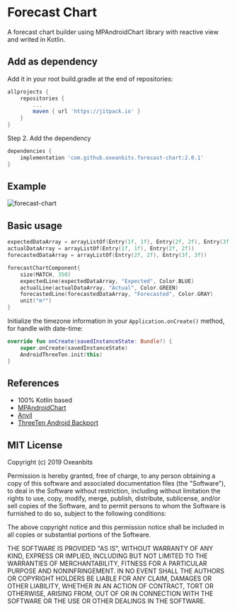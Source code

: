 # Forecast Chart

A forecast chart builder using MPAndroidChart library with reactive view and writed in Kotlin.

## Add as dependency

Add it in your root build.gradle at the end of repositories:

```gradle
allprojects {
    repositories {
        ...
        maven { url 'https://jitpack.io' }
    }
}
```

Step 2. Add the dependency

```gradle
dependencies {
    implementation 'com.github.oxeanbits.forecast-chart:2.0.1'
}
```

## Example

![forecast-chart](https://user-images.githubusercontent.com/13650290/69456531-a037b300-0d49-11ea-8333-dbdd7e76cc41.gif)

## Basic usage

```kotlin
expectedDataArray = arrayListOf(Entry(1f, 1f), Entry(2f, 2f), Entry(3f, 3f)
actualDataArray = arrayListOf(Entry(1f, 1f), Entry(2f, 2f))
forecastedDataArray = arrayListOf(Entry(2f, 2f), Entry(3f, 3f))

forecastChartComponent{
    size(MATCH, 350)
    expectedLine(expectedDataArray, "Expected", Color.BLUE)
    actualLine(actualDataArray, "Actual", Color.GREEN)
    forecastedLine(forecastedDataArray, "Forecasted", Color.GRAY)
    unit("m³")
}
```

Initialize the timezone information in your `Application.onCreate()` method, for handle with date-time:
```kotlin
override fun onCreate(savedInstanceState: Bundle?) {
    super.onCreate(savedInstanceState)
    AndroidThreeTen.init(this)
}
```

## References

- 100% Kotlin based
- [MPAndroidChart](https://github.com/PhilJay/MPAndroidChart)
- [Anvil](https://github.com/anvil-ui/anvil)
- [ThreeTen Android Backport](https://github.com/JakeWharton/ThreeTenABP)

## MIT License

Copyright (c) 2019 Oxeanbits

Permission is hereby granted, free of charge, to any person obtaining a copy
of this software and associated documentation files (the "Software"), to deal
in the Software without restriction, including without limitation the rights
to use, copy, modify, merge, publish, distribute, sublicense, and/or sell
copies of the Software, and to permit persons to whom the Software is
furnished to do so, subject to the following conditions:

The above copyright notice and this permission notice shall be included in all
copies or substantial portions of the Software.

THE SOFTWARE IS PROVIDED "AS IS", WITHOUT WARRANTY OF ANY KIND, EXPRESS OR
IMPLIED, INCLUDING BUT NOT LIMITED TO THE WARRANTIES OF MERCHANTABILITY,
FITNESS FOR A PARTICULAR PURPOSE AND NONINFRINGEMENT. IN NO EVENT SHALL THE
AUTHORS OR COPYRIGHT HOLDERS BE LIABLE FOR ANY CLAIM, DAMAGES OR OTHER
LIABILITY, WHETHER IN AN ACTION OF CONTRACT, TORT OR OTHERWISE, ARISING FROM,
OUT OF OR IN CONNECTION WITH THE SOFTWARE OR THE USE OR OTHER DEALINGS IN THE
SOFTWARE.
